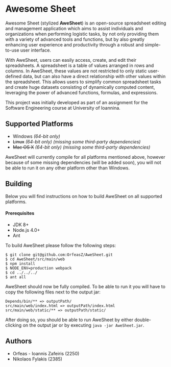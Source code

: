 # Awesome Sheet
Awesome Sheet (stylized **AweSheet**) is an open-source spreadsheet editing and management application which aims to assist individuals and organizations when performing logistic tasks, by not only providing them with a variety of advanced tools and functions, but by also greatly enhancing user experience and productivity through a robust and simple-to-use user interface.

With AweSheet, users can easily access, create, and edit their spreadsheets. A spreadsheet is a table of values arranged in rows and columns. In AweSheet, these values are not restricted to only static user-defined data, but can also have a direct relationship with other values within the spreadsheet. This allows users to simplify common spreadsheet tasks and create huge datasets consisting of dynamically computed content, leveraging the power of advanced functions, formulas, and expressions.

This project was initially developed as part of an assignment for the Software Engineering course at University of Ioannina.

## Supported Platforms
- Windows *(64-bit only)*
- ~~Linux~~  *(64-bit only)* *(missing some third-party dependencies)*
- ~~Mac OS X~~ *(64-bit only)* *(missing some third-party dependencies)*

AweSheet will currently compile for all platforms mentioned above, however because of some missing dependencies (will be added soon), you will not be able to run it on any other platform other than Windows.

## Building
Below you will find instructions on how to build AweSheet on all supported platforms.

#### Prerequisites
- JDK 8+
- Node.js 4.0+
- Ant

To build AweSheet please follow the following steps:

```
$ git clone git@github.com:OrfeasZ/AweSheet.git
$ cd AweSheet/src/main/web
$ npm install
$ NODE_ENV=production webpack
$ cd ../../../
$ ant all
```
AweSheet should now be fully compiled. To be able to run it you will have to copy the following files next to the output jar:
```
Depends/bin/** => outputPath/
src/main/web/index.html => outputPath/index.html
src/main/web/static/** => outputPath/static/
```
After doing so, you should be able to run AweSheet by either double-clicking on the output jar or by executing `java -jar AweSheet.jar`.

## Authors
- Orfeas - Ioannis Zafeiris (2250)
- Nikolaos Fylakis (2385)
